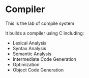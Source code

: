 # Compiler

This is the lab of compile system

It builds a compiler using C including:

- Lexical Analysis 
- Syntax Analysis 
- Semantic Analysis 
- Intermediate Code Generation 
- Optimization 
- Object Code Generation